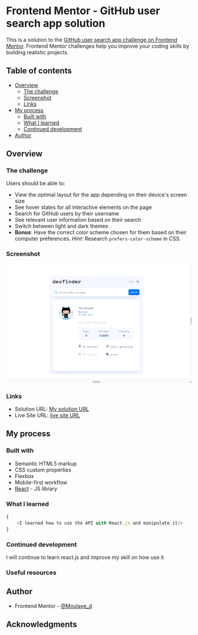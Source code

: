 # Frontend Mentor - GitHub user search app solution

This is a solution to the [GitHub user search app challenge on Frontend Mentor](https://www.frontendmentor.io/challenges/github-user-search-app-Q09YOgaH6). Frontend Mentor challenges help you improve your coding skills by building realistic projects.

## Table of contents

- [Overview](#overview)
  - [The challenge](#the-challenge)
  - [Screenshot](#screenshot)
  - [Links](#links)
- [My process](#my-process)
  - [Built with](#built-with)
  - [What I learned](#what-i-learned)
  - [Continued development](#continued-development)
- [Author](#author)

## Overview

### The challenge

Users should be able to:

- View the optimal layout for the app depending on their device's screen size
- See hover states for all interactive elements on the page
- Search for GitHub users by their username
- See relevant user information based on their search
- Switch between light and dark themes
- **Bonus**: Have the correct color scheme chosen for them based on their computer preferences. _Hint_: Research `prefers-color-scheme` in CSS.

### Screenshot

![](./src/assets/my-screenshot.png)

### Links

- Solution URL: [My solution URL](https://github.com/Moulaye-dagnon/github-search-users-app)
- Live Site URL: [ live site URL ](https://github-search-users-app.vercel.app/)

## My process

### Built with

- Semantic HTML5 markup
- CSS custom properties
- Flexbox
- Mobile-first workflow
- [React](https://reactjs.org/) - JS library

### What I learned

```react.js
{
	<I learned how to use the API with React.js and manipulate it/>
}
```

### Continued development

I will continue to learn react.js and improve my skill on how use it

### Useful resources

## Author

- Frontend Mentor - [@Moulaye_d](https://www.frontendmentor.io/profile/Moulaye-dagnon)

## Acknowledgments
